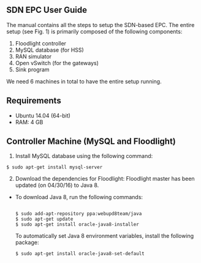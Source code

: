 ## SDN EPC User Guide

The manual contains all the steps to setup the SDN-based EPC. The entire setup (see Fig. 1) is primarily composed of the following components:

1. Floodlight controller
2. MySQL database (for HSS)
3. RAN simulator
4. Open vSwitch (for the gateways)
5. Sink program

<!--<img src="https://github.com/jain7aman/SDN_LTE/blob/master/SDN_LTE/images/sdn_epc_arch.png" alt="Fig. 1: SDN-based LTE EPC implementation" width="200" height="200" />-->

We need 6 machines in total to have the entire setup running.

## Requirements
* Ubuntu 14.04 (64-bit)
* RAM: 4 GB

## Controller Machine (MySQL and Floodlight)
1. Install MySQL database using the following command:
```
$ sudo apt-get install mysql-server
```
2. Download the dependencies for Floodlight: Floodlight master has been updated (on 04/30/16) to Java 8.
  * To download Java 8, run the following commands:
    ```  
    
    $ sudo add-apt-repository ppa:webupd8team/java
    $ sudo apt-get update
    $ sudo apt-get install oracle-java8-installer
    ```
    To automatically set Java 8 environment variables, install the following package:
    ```
    $ sudo apt-get install oracle-java8-set-default
    ```
   



